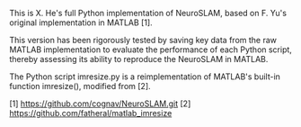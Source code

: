 This is X. He's full Python implementation of NeuroSLAM, based on F. Yu's 
original implementation in MATLAB [1]. 

This version has been rigorously tested by saving key data from the raw
MATLAB implementation to evaluate the performance of each Python script, 
thereby assessing its ability to reproduce the NeuroSLAM in MATLAB.

The Python script imresize.py is a reimplementation of MATLAB's built-in
function imresize(), modified from [2].

[1] https://github.com/cognav/NeuroSLAM.git
[2] https://github.com/fatheral/matlab_imresize

